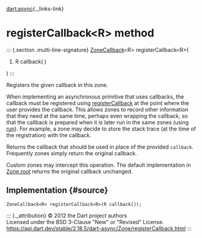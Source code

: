 [dart:async](../../dart-async/dart-async-library){._links-link}

registerCallback\<R\> method
============================

::: {.section .multi-line-signature}
[ZoneCallback](../zonecallback)\<R\> registerCallback\<R\>(

1.  R callback( )

)
:::

Registers the given callback in this zone.

When implementing an asynchronous primitive that uses callbacks, the
callback must be registered using [registerCallback](registercallback)
at the point where the user provides the callback. This allows zones to
record other information that they need at the same time, perhaps even
wrapping the callback, so that the callback is prepared when it is later
run in the same zones (using [run](run)). For example, a zone may decide
to store the stack trace (at the time of the registration) with the
callback.

Returns the callback that should be used in place of the provided
`callback`. Frequently zones simply return the original callback.

Custom zones may intercept this operation. The default implementation in
[Zone.root](root-constant) returns the original callback unchanged.

Implementation {#source}
--------------

``` {.language-dart data-language="dart"}
ZoneCallback<R> registerCallback<R>(R callback());
```

::: {._attribution}
© 2012 the Dart project authors\
Licensed under the BSD 3-Clause \"New\" or \"Revised\" License.\
<https://api.dart.dev/stable/2.18.5/dart-async/Zone/registerCallback.html>
:::
